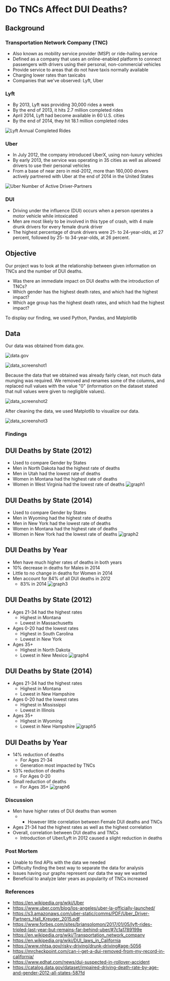 # Do TNCs Affect DUI Deaths?

## Background

### Transportation Network Company (TNC)
* Also known as mobility service provider (MSP) or ride-hailing service
* Defined as a company that uses an online-enabled platform to connect passengers with drivers using their personal, non-commercial vehicles
* Provide service to areas that do not have taxis normally available
* Charging lower rates than taxicabs
* Companies that we've observed: Lyft, Uber

### Lyft
* By 2013, Lyft was providing 30,000 rides a week
* By the end of 2013, it hits 2.7 million completed rides
* April 2014, Lyft had become available in 60 U.S. cities
* By the end of 2014, they hit 18.1 million completed rides

![Lyft Annual Completed Rides](https://github.com/ajkim19/TNCs_and_DUI_Deaths/blob/master/Resources/Lyft%20Annual%20Complete%20Rides.png)

### Uber
* In July 2012, the company introduced UberX, using non-luxury vehicles
* By early 2013, the service was operating in 35 cities as well as allowed drivers to use their personal vehicles
* From a base of near zero in mid-2012, more than 160,000 drivers actively partnered with Uber at the end of 2014 in the United States

![Uber Number of Active Driver-Partners](https://github.com/ajkim19/TNCs_and_DUI_Deaths/blob/master/Resources/Uber%20Number%20of%20Active%20Driver-Partners.png)

### DUI
* Driving under the influence (DUI) occurs when a person operates a motor vehicle while intoxicated
* Men are most likely to be involved in this type of crash, with 4 male drunk drivers for every female drunk driver
* The highest percentage of drunk drivers were 21- to 24-year-olds, at 27 percent, followed by 25- to 34-year-olds, at 26 percent.

## Objective

Our project was to look at the relationship between given information on TNCs and the number of DUI deaths.
* Was there an immediate impact on DUI deaths with the introduction of TNCs?
* Which gender has the highest death rates, and which had the highest impact?
* Which age group has the highest death rates, and which had the highest impact?

To display our finding, we used Python, Pandas, and Matplotlib

## Data
Our data was obtained from data.gov.

![data.gov](https://github.com/ajkim19/TNCs_and_DUI_Deaths/blob/master/Resources/datagov.png)

![data_screenshot1](https://raw.githubusercontent.com/ajkim19/TNCs_and_DUI_Deaths/master/Resources/data_screenshot1.PNG)

Because the data that we obtained was already fairly clean, not much data munging was required. We removed and renames some of the columns, and replaced null values with the value "0" (information on the dataset stated that null values were given to negligible values).

![data_screenshot2](https://raw.githubusercontent.com/ajkim19/TNCs_and_DUI_Deaths/master/Resources/data_screenshot2.PNG)

After cleaning the data, we used Matplotlib to visualize our data.

![data_screenshot3](https://raw.githubusercontent.com/ajkim19/TNCs_and_DUI_Deaths/master/Resources/data_screenshot3.PNG)


### Findings

## DUI Deaths by State (2012)
* Used to compare Gender by States
* Men in North Dakota had the highest rate of deaths
* Men in Utah had the lowest rate of deaths
* Women in Montana had the highest rate of deaths
* Women in West Virginia had the lowest rate of deaths
![graph1](https://github.com/ajkim19/TNCs_and_DUI_Deaths/blob/master/Project%201/DUI%20Deaths%20by%20State%202012%20(Gender).png)

## DUI Deaths by State (2014)
* Used to compare Gender by States
* Men in Wyoming had the highest rate of deaths
* Men in New York had the lowest rate of deaths
* Women in Montana had the highest rate of deaths
* Women in New York had the lowest rate of deaths
![graph2](https://github.com/ajkim19/TNCs_and_DUI_Deaths/blob/master/Project%201/DUI%20Deaths%20by%20State%202014%20(Gender).png)

## DUI Deaths by Year
* Men have much higher rates of deaths in both years
* 10% decrease in deaths for Males in 2014
* Little to no change in deaths for Women in 2014
* Men account for 84% of all DUI deaths in 2012
  * 83% in 2014
![graph3](https://github.com/ajkim19/TNCs_and_DUI_Deaths/blob/master/Project%201/DUI%20Deaths%20by%20Year%20(Gender).png)

## DUI Deaths by State (2012)
* Ages 21-34 had the highest rates
  * Highest in Montana
  * Lowest in Massachusetts
* Ages 0-20 had the lowest rates
  * Highest in South Carolina
  * Lowest in New York
* Ages 35+
  * Highest in North Dakota
  * Lowest in New Mexico
![graph4](https://github.com/ajkim19/TNCs_and_DUI_Deaths/blob/master/Project%201/DUI%20Deaths%20by%20State%202012%20(Age).png)

## DUI Deaths by State (2014)
* Ages 21-34 had the highest rates
  * Highest in Montana
  * Lowest in New Hampshire
* Ages 0-20 had the lowest rates
  * Highest in Mississippi
  * Lowest in Illinois
* Ages 35+
  * Highest in Wyoming
  * Lowest in New Hampshire
![graph5](https://github.com/ajkim19/TNCs_and_DUI_Deaths/blob/master/Project%201/DUI%20Deaths%20by%20State%202014%20(Age).png?)

## DUI Deaths by Year
* 14% reduction of deaths
  * For Ages 21-34
  * Generation most impacted by TNCs
* 53% reduction of deaths 
  * For Ages 0-20
* Small reduction of deaths
  * For Ages 35+
![graph6](https://github.com/ajkim19/TNCs_and_DUI_Deaths/blob/master/Project%201/DUI%20Deaths%20by%20Year%20(Age).png)

### Discussion
* Men have higher rates of DUI deaths than women
  * * However little correlation between Female DUI deaths and TNCs
* Ages 21-34 had the highest rates as well as the highest correlation
* Overall, correlation between DUI deaths and TNCs
  * Introduction of Uber/Lyft in 2012 caused a slight reduction in deaths

### Post Mortem
* Unable to find APIs with the data we needed
* Difficulty finding the best way to separate the data for analysis
* Issues having our graphs represent our data the way we wanted
* Beneficial to analyze later years as popularity of TNCs increased

### References
* https://en.wikipedia.org/wiki/Uber
* https://www.uber.com/blog/los-angeles/uber-la-officially-launched/
* https://s3.amazonaws.com/uber-static/comms/PDF/Uber_Driver-Partners_Hall_Kreuger_2015.pdf
* https://www.forbes.com/sites/briansolomon/2017/01/05/lyft-rides-tripled-last-year-but-remains-far-behind-uber/#7c1a1789199e
* https://en.wikipedia.org/wiki/Transportation_network_company
* https://en.wikipedia.org/wiki/DUI_laws_in_California
* https://www.nhtsa.gov/risky-driving/drunk-driving#age-5056
* https://mrcheckpoint.com/can-i-get-a-dui-removed-from-my-record-in-california/
* https://www.edhat.com/news/dui-suspected-in-rollover-accident
* https://catalog.data.gov/dataset/impaired-driving-death-rate-by-age-and-gender-2012-all-states-587fd
